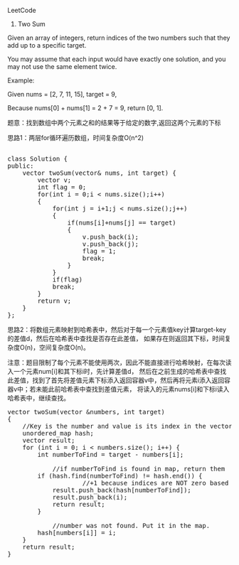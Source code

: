 LeetCode 

1. Two Sum

Given an array of integers, return indices of the two numbers such that they add up to a specific target.

You may assume that each input would have exactly one solution, and you may not use the same element twice.

Example:

Given nums = [2, 7, 11, 15], target = 9,

Because nums[0] + nums[1] = 2 + 7 = 9,
return [0, 1].

题意：找到数组中两个元素之和的结果等于给定的数字,返回这两个元素的下标

思路1：两层for循环遍历数组，时间复杂度O(n^2)
<pre> 
class Solution {
public:
    vector<int> twoSum(vector<int>& nums, int target) {
        vector<int> v;
		int flag = 0;
		for(int i = 0;i < nums.size();i++)
		{
			for(int j = i+1;j < nums.size();j++)
			{
				if(nums[i]+nums[j] == target)
				{
					v.push_back(i);
					v.push_back(j);
					flag = 1;
					break;
				}	
			}
			if(flag)
			break;
		}
		return v;
    }
};
</pre>
思路2：将数组元素映射到哈希表中，然后对于每一个元素值key计算target-key的差值d，然后在哈希表中查找是否存在此差值，
如果存在则返回其下标，时间复杂度O(n)，空间复杂度O(n)。

注意：题目限制了每个元素不能使用两次，因此不能直接进行哈希映射，在每次读入一个元素num[i]和其下标i时，先计算差值d，
然后在之前生成的哈希表中查找此差值，找到了首先将差值元素下标添入返回容器v中，然后再将元素i添入返回容器v中；若未能此前哈希表中查找到差值元素，
将读入的元素nums[i]和下标i读入哈希表中，继续查找。
<pre>
vector<int> twoSum(vector<int> &numbers, int target)
{
    //Key is the number and value is its index in the vector.
	unordered_map<int, int> hash;
	vector<int> result;
	for (int i = 0; i < numbers.size(); i++) {
		int numberToFind = target - numbers[i];

            //if numberToFind is found in map, return them
		if (hash.find(numberToFind) != hash.end()) {
                    //+1 because indices are NOT zero based
			result.push_back(hash[numberToFind]);
			result.push_back(i);			
			return result;
		}

            //number was not found. Put it in the map.
		hash[numbers[i]] = i;
	}
	return result;
}
</pre>